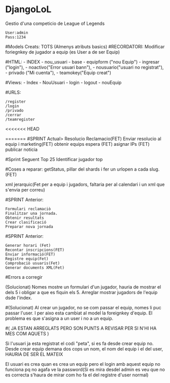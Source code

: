 # DjangoLoL
Gestio d'una competicio de League of Legends

	User:admin
	Pass:1234

#Models Creats:
 	TOTS
	(Almenys atributs basics)
	#RECORDATORI: Modificar foriegnkey de jugador a equip (es User a de ser Equip)

#HTML:
	- INDEX
	- nou_usuari
	- base
	- equipform ("nou Equip")
	- ingresar ("login"),
	- noactivo("Error usuari bann"),
	- nousuario("usuari no registrat"),
	- privado ("Mi cuenta"),
	- teamokey("Equip creat")
  
#Views:
	- Index
	- NouUsuari
	- login
	- logout
	- nouEquip

#URLS:

	/register
	/login
	/privado
	/cerrar
	/teamregister
<<<<<<< HEAD
  
 




=======
#SPRINT Actual>
Resolucio Reclamacio(FET)
Enviar resolucio al equip i marketing(FET)
obtenir equips espera (FET)
asignar IPs (FET)
publicar noticia

#Sprint Seguent
Top 25
Identificar jugador top

#Coses a reparar:
getStatus, pillar del shards i fer un urlopen a cada slug. (FET)

xml jerarquic(Fet per a equip i jugadors, faltaria per al calendari i un xml que s'envia per correu)





#SPRINT Anterior:

	Formulari reclamaciò
	Finalitzar una jornada.
	Obtenir resultats
	Crear clasificació
	Preparar nova jornada



	
#SPRINT Anterior:

	Generar horari (Fet)
	Recontar inscripcions(FET)
	Enviar informació(FET)
	Registre equip(Fet)
	Comprobaciò usuaris(Fet)
	Generar documents XML(Fet)

#Errors a corregir



(Solucionat)
Nomes mostre un formulari d'un jugador, hauria de mostrar el dels 5 i obligar a que es fiquin els 5.
Arreglar mostrar jugadors de l'equip dsde l'index.


#(Solucionat)
Al crear un jugador, no se com passar el equip, nomes li puc passar l'user. I per aixo esta cambiat al model la foreignkey d'equip.
El problema es que s'asigna a un user i no a un equip.


#( JA ESTAN ARREGLATS PERO SON PUNTS A REVISAR PER SI N'HI HA MES COM AQUETS )

Si l'usuari ja esta registrat el codi "peta", si es fa desde crear equip no.
Desde crear equip demana dos cops un nom, el nom del equip i el del user, HAURIA DE SER EL MATEIX

El usuari es crea quan es crea un equip pero el login amb aquest equip no funciona pq no agafa ve la password(Si es mira desdel admin es veu que no es correcta s'haura de mirar com ho fa el del registre d'user normal)
